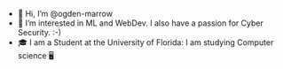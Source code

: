 - 👋 Hi, I’m @ogden-marrow
- 👀 I’m interested in ML and WebDev. I also have a passion for Cyber Security. :-)
- 🎓 I am a Student at the University of Florida: I am studying Computer science 🖥

<!---
ogden-marrow/ogden-marrow is a ✨ special ✨ repository because its `README.md` (this file) appears on your GitHub profile.
You can click the Preview link to take a look at your changes.
--->
